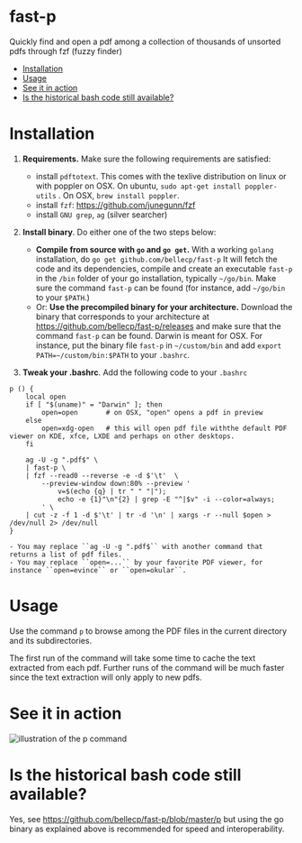 # fast-p

Quickly find and open a pdf among a collection of thousands of unsorted pdfs through fzf (fuzzy finder)

- [Installation](#installation)
- [Usage](#usage)
- [See it in action](#see-it-in-action)
- [Is the historical bash code still available?](#is-the-historical-bash-code-still-available)

# Installation

1. __Requirements.__ Make sure the following requirements are satisfied:
    - install ``pdftotext``. This comes with the texlive distribution on linux or with poppler on OSX.
    On ubuntu, ``sudo apt-get install poppler-utils`` . On OSX, ``brew install poppler``.
    - install ``fzf``: https://github.com/junegunn/fzf
    - install ``GNU grep``,  ``ag`` (silver searcher)

2. __Install binary__. Do either one of the two steps below:
    - __Compile from source with ``go`` and ``go get``.__
    With a working ``golang`` installation, do 
    ```go get github.com/bellecp/fast-p```
    It will fetch the code and its dependencies,
    compile and create an executable ``fast-p`` in the ``/bin`` folder of your go
    installation, typically ``~/go/bin``. Make sure the command ``fast-p`` can be
    found (for instance, add ``~/go/bin`` to your ``$PATH``.)
    - Or: __Use the precompiled binary for your architecture.__ Download the binary that corresponds to your
    architecture at https://github.com/bellecp/fast-p/releases and make sure that
    the command ``fast-p`` can be found. Darwin is meant for OSX.  For instance,
    put the binary file ``fast-p`` in ``~/custom/bin`` and add ``export
    PATH=~/custom/bin:$PATH`` to your ``.bashrc``.

3. __Tweak your .bashrc__. Add the following code to your ``.bashrc``
```
p () {
    local open
    if [ "$(uname)" = "Darwin" ]; then
        open=open       # on OSX, "open" opens a pdf in preview
    else
        open=xdg-open   # this will open pdf file withthe default PDF viewer on KDE, xfce, LXDE and perhaps on other desktops.
    fi

    ag -U -g ".pdf$" \
    | fast-p \
    | fzf --read0 --reverse -e -d $'\t'  \
        --preview-window down:80% --preview '
            v=$(echo {q} | tr " " "|"); 
            echo -e {1}"\n"{2} | grep -E "^|$v" -i --color=always;
        ' \
    | cut -z -f 1 -d $'\t' | tr -d '\n' | xargs -r --null $open > /dev/null 2> /dev/null
}

```
    - You may replace ``ag -U -g ".pdf$`` with another command that returns a list of pdf files.
    - You may replace ``open=...`` by your favorite PDF viewer, for instance ``open=evince`` or ``open=okular``.

# Usage

Use the command ``p`` to browse among the PDF files in the current directory and its subdirectories.

The first run of the command will take some time to cache the text extracted from each pdf. Further runs of the command will be much faster since the text extraction will only apply to new pdfs.

# See it in action

![illustration of the p command](https://user-images.githubusercontent.com/1019692/34446795-12229072-ecac-11e7-856a-ec0df0de60ae.gif)


# Is the historical bash code still available?

Yes, see https://github.com/bellecp/fast-p/blob/master/p but using the go binary as explained above is recommended for speed and interoperability.

